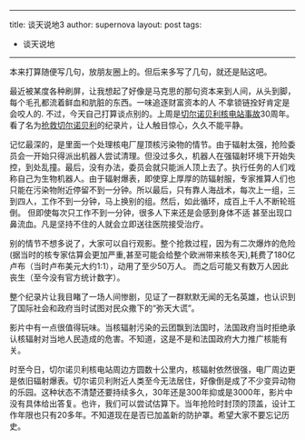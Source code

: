 ---
title: 谈天说地3
author: supernova
layout: post
tags:
  - 谈天说地
----
本来打算随便写几句，放朋友圈上的。但后来多写了几句，就还是贴这吧。

最近被某度各种刷屏，让我想起了好像是马克思的那句资本来到人间，从头到脚，每个毛孔都流着鲜血和肮脏的东西。一味追逐财富资本的人 不拿锁链拴好肯定是会咬人的. 不过，今天自己打算谈点别的。上周是[切尔诺贝利核电站事故][1]30周年。看了名为[抢救切尔诺贝利][2]的纪录片，让人触目惊心，久久不能平静。

记忆最深的，是里面一个处理核电厂屋顶核污染物的情节。由于辐射太强，抢险委员会一开始只得派出机器人尝试清理。但没过多久，机器人在强辐射环境下开始失控，到处乱撞。最后，没有办法，委员会就只能派人顶上去了。执行任务的人们戏称自己为生物机器人。由于辐射爆表，即使穿上厚厚的防辐射服，专家推算人们也只能在污染物附近停留不到一分钟。所以最后，只有靠人海战术，每次上一组，三到四人，工作不到一分钟，马上换别的组。然后，如此循环，成百上千人不断轮班倒。 但即使每次只工作不到一分钟，很多人下来还是会感到身体不适 甚至出现口鼻流血。凡是坚持不住的人就会立即送往医院接受治疗。 

别的情节不想多说了，大家可以自行观影。整个抢救过程，因为有二次爆炸的危险(据当时的核专家估算会更加严重,甚至可能会给整个欧洲带来核冬天),耗费了180亿卢布（当时卢布美元大约1:1），动用了至少50万人。 而之后可能又有数万人因此丧生（至今没有官方统计数字）。

整个纪录片让我目睹了一场人间惨剧，见证了一群默默无闻的无名英雄，也认识到了国际社会和政府当时试图对民众撒下的“弥天大谎”。

影片中有一点很值得玩味。当核辐射污染的云团飘到法国时，法国政府当时拒绝承认核辐射对当地人民造成的危害。不知道，这是不是和法国政府大力推广核能有关。

时至今日，切尔诺贝利核电站周边方圆数十公里内，核辐射依然很强，电厂周边更是依旧辐射爆表。切尔诺贝利附近人类至今无法居住，好像倒是成了不少变异动物的乐园。这种状态不清楚还要持续多久，30年还是300年抑或是3000年，影片中没有具体给出答复。也许，我们可以尝试估算下。当年抢险时封顶的顶盖，设计工作年限也只有20多年。不知道现在是否已加盖新的防护罩。希望大家不要忘记历史。 

[1]:https://en.wikipedia.org/wiki/Chernobyl_disaster
[2]:http://www.imdb.com/title/tt1832484/